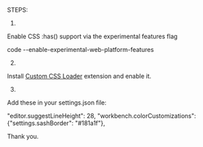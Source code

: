 STEPS:

1.
Enable CSS :has() support via the experimental features flag

code --enable-experimental-web-platform-features


2.
Install [Custom CSS Loader](https://marketplace.visualstudio.com/items?itemName=be5invis.vscode-custom-css) extension and enable it.


3.
Add these in your settings.json file:

"editor.suggestLineHeight": 28,
"workbench.colorCustomizations": {"settings.sashBorder": "#181a1f"},

Thank you.

